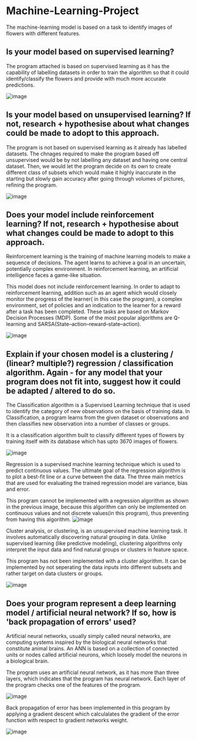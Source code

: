 # Machine-Learning-Project

The machine-learning model is based on a task to identify images of flowers with different features.

## Is your model based on supervised learning?

The program attached is based on supervised learning as it has the capability of labelling datasets in order to train the algorithm so that it could identify/classify the flowers and provide with much more accurate predictions.

![image](https://user-images.githubusercontent.com/84967025/156681831-5846d335-bc4c-421d-a3a6-56bd90584dd8.png)

## Is your model based on unsupervised learning? If not, research + hypothesise about what changes could be made to adopt to this approach.

The program is not based on supervised learning as it already has labelled datasets. The chnages required to make the program based off unsupervised would be by not labelling any dataset and having one central dataset. Then, we would let the program decide on its own to create different class of subsets which would make it highly inaccurate in the starting but slowly gain accuracy after going through volumes of pictures, refining the program.

![image](https://user-images.githubusercontent.com/84967025/156682508-b388cc6b-2d86-494e-94ef-8c15898a556f.png)

## Does your model include reinforcement learning? If not, research + hypothesise about what changes could be made to adopt to this approach.

Reinforcement learning is the training of machine learning models to make a sequence of decisions. The agent learns to achieve a goal in an uncertain, potentially complex environment. In reinforcement learning, an artificial intelligence faces a game-like situation.

This model does not include reinforcement learning. In order to adapt to reinforcement learning, addition such as an agent which would closely monitor the progress of the learner( in this case the program), a complex environment, set of policies and an indication to the learner for a reward after a task has been completed. These tasks are based on  Markov Decision Processes (MDP). Some of the most popular algorithms are Q-learning and SARSA(State–action–reward–state–action).

![image](https://user-images.githubusercontent.com/84967025/156683520-e177230e-3da6-40e4-80c2-17c15af32810.png)

## Explain if your chosen model is a clustering / (linear? multiple?) regression / classification algorithm. Again - for any model that your program does not fit into, suggest how it could be adapted / altered to do so.


The Classification algorithm is a Supervised Learning technique that is used to identify the category of new observations on the basis of training data. In Classification, a program learns from the given dataset or observations and then classifies new observation into a number of classes or groups.

It is a classification algorithm built to classify different types of flowers by training itself with its database which has upto 3670 images of flowers. 

![image](https://user-images.githubusercontent.com/84967025/156693345-0da01f59-e610-474a-8377-afdf841bfc45.png)

Regression is a supervised machine learning technique which is used to predict continuous values. The ultimate goal of the regression algorithm is to plot a best-fit line or a curve between the data. The three main metrics that are used for evaluating the trained regression model are variance, bias and error.

This program cannot be implemented with a regression algorithm as shown in the previous image, because this algorithm can only be implemented on continuous values and not discrete values(in this program), thus preventing from having this algorithm.
![image](https://user-images.githubusercontent.com/84967025/156684182-413e5970-88e1-4423-a34f-4d5ccec125aa.png)

Cluster analysis, or clustering, is an unsupervised machine learning task. It involves automatically discovering natural grouping in data. Unlike supervised learning (like predictive modeling), clustering algorithms only interpret the input data and find natural groups or clusters in feature space.

This program has not been implemented with a cluster algorithm. It can be implemented by not seperating the data inputs into different subsets and rather target on data clusters or groups.

![image](https://user-images.githubusercontent.com/84967025/156685064-6dd6d8f2-1e8d-4308-b908-8fcad4fd86be.png)


## Does your program represent a deep learning model / artificial neural network? If so, how is 'back propagation of errors' used?

Artificial neural networks, usually simply called neural networks, are computing systems inspired by the biological neural networks that constitute animal brains. An ANN is based on a collection of connected units or nodes called artificial neurons, which loosely model the neurons in a biological brain.

The program uses an artificial neural network, as it has more than three layers, which indicates that the program has neural network. Each layer of the program checks one of the features of the program.

![image](https://user-images.githubusercontent.com/84967025/156693198-0be143ca-abc3-44c0-860d-a1306e5ab4c4.png)

Back propagation of error has been implemented in this program by applying a gradient descent which calculalates the gradient of the error function with respect to gradient networks weight.

![image](https://user-images.githubusercontent.com/84967025/156693278-832a98ed-2639-4e5a-8141-b00062b5753a.png)



